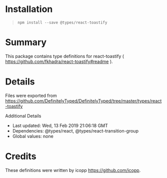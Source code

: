 # Installation
> `npm install --save @types/react-toastify`

# Summary
This package contains type definitions for react-toastify ( https://github.com/fkhadra/react-toastify#readme ).

# Details
Files were exported from https://github.com/DefinitelyTyped/DefinitelyTyped/tree/master/types/react-toastify

Additional Details
 * Last updated: Wed, 13 Feb 2019 21:06:18 GMT
 * Dependencies: @types/react, @types/react-transition-group
 * Global values: none

# Credits
These definitions were written by icopp <https://github.com/icopp>.
